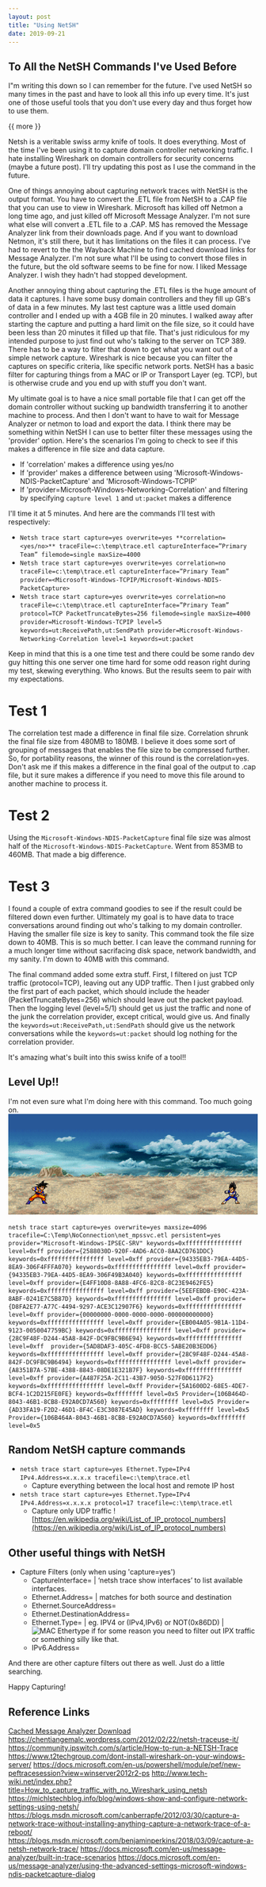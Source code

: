 ```yaml
---
layout: post
title: "Using NetSH"
date: 2019-09-21
---
```


## To All the NetSH Commands I've Used Before

I"m writing this down so I can remember for the future.  I've used NetSH so many times in the past and have to look all this info up every time.  It's just one of those useful tools that you don't use every day and thus forget how to use them.  

{{ more }}

Netsh is a veritable swiss army knife of tools.  It does everything.  Most of the time I've been using it to capture domain controller networking traffic.  I hate installing Wireshark on domain controllers for security concerns (maybe a future post).  I'll try updating this post as I use the command in the future.


One of things annoying about capturing network traces with NetSH is the output format.  You have to convert the .ETL file from NetSH to a .CAP file that you can use to view in Wireshark.  Microsoft has killed off Netmon a long time ago, and just killed off Microsoft Message Analyzer.  I'm not sure what else will convert a .ETL file to a .CAP.  MS has removed the Message Analyzer link from their downloads page.  And if you want to download Netmon, it's still there, but it has limitations on the files it can process.  I've had to revert to the the Wayback Machine to find cached download links for Message Analyzer.  I'm not sure what I'll be using to convert those files in the future, but the old software seems to be fine for now.  I liked Message Analyzer.  I wish they hadn't had stopped development.

Another annoying thing about capturing the .ETL files is the huge amount of data it captures.  I have some busy domain controllers and they fill up GB's of data in a few minutes.  My last test capture was a little used domain controller and I ended up with a 4GB file in 20 minutes.  I walked away after starting the capture and putting a hard limit on the file size, so it could have been less than 20 minutes it filled up that file.  That's just ridiculous for my intended purpose to just find out who's talking to the server on TCP 389.  There has to be a way to filter that down to get what you want out of a simple network capture.  Wireshark is nice because you can filter the captures on specific criteria, like specific network ports.  NetSH has a basic filter for capturing things from a MAC or IP or Transport Layer (eg. TCP), but is otherwise crude and you end up with stuff you don't want.

My ultimate goal is to have a nice small portable file that I can get off the domain controller without sucking up bandwidth transferring it to another machine to process.  And then I don't want to have to wait for Message Analyzer or netmon to load and export the data.  I think there may be something within NetSH I can use to better filter these messages using the 'provider' option.  Here's the scenarios I'm going to check to see if this makes a difference in file size and data capture.

* If 'correlation' makes a difference using yes/no
* If 'provider' makes a difference between using 'Microsoft-Windows-NDIS-PacketCapture' and 'Microsoft-Windows-TCPIP'
* If 'provider=Microsoft-Windows-Networking-Correlation' and filtering by specifying ```capture level 1``` and ```ut:packet``` makes a difference

I'll time it at 5 minutes.  And here are the commands I'll test with respectively:

* ```Netsh trace start capture=yes overwrite=yes **correlation=<yes/no>** traceFile=c:\temp\trace.etl captureInterface=”Primary Team” filemode=single maxSize=4000```
* ```Netsh trace start capture=yes overwrite=yes correlation=no traceFile=c:\temp\trace.etl captureInterface=”Primary Team” provider=<Microsoft-Windows-TCPIP/Microsoft-Windows-NDIS-PacketCapture> ```
* ```Netsh trace start capture=yes overwrite=yes correlation=no traceFile=c:\temp\trace.etl captureInterface=”Primary Team” protocol=TCP PacketTruncateBytes=256 filemode=single maxSize=4000 provider=Microsoft-Windows-TCPIP level=5 keywords=ut:ReceivePath,ut:SendPath provider=Microsoft-Windows-Networking-Correlation level=1 keywords=ut:packet ```

Keep in mind that this is a one time test and there could be some rando dev guy hitting this one server one time hard for some odd reason right during my test, skewing everything.  Who knows.  But the results seem to pair with my expectations.

# Test 1
The correlation test made a difference in final file size.  Correlation shrunk the final file size from 480MB to 180MB.  I believe it does some sort of grouping of messages that enables the file size to be compressed further.  So, for portability reasons, the winner of this round is the correlation=yes.  Don't ask me if this makes a difference in the final goal of the output to .cap file, but it sure makes a difference if you need to move this file around to another machine to process it.

# Test 2
Using the ```Microsoft-Windows-NDIS-PacketCapture``` final file size was almost half of the ```Microsoft-Windows-NDIS-PacketCapture```.  Went from 853MB to 460MB.  That made a big difference.  

# Test 3
I found a couple of extra command goodies to see if the result could be filtered down even further.  Ultimately my goal is to have data to trace conversations around finding out who's talking to my domain controller.  Having the smaller file size is key to sanity.  This command took the file size down to 40MB.  This is so much better.  I can leave the command running for a much longer time without sacrifacing disk space, network bandwidth, and my sanity.  I'm down to 40MB with this command.

The final command added some extra stuff.  First, I filtered on just TCP traffic (protocol=TCP), leaving out any UDP traffic.  Then I just grabbed only the first part of each packet, which should include the header (PacketTruncateBytes=256) which should leave out the packet payload.  Then the logging level (level=5/1) should get us just the traffic and none of the junk the correlation provider, except critical, would give us.  And finally the ```keywords=ut:ReceivePath,ut:SendPath``` should give us the network conversations while the ```keywords=ut:packet``` should log nothing for the correlation provider.

It's amazing what's built into this swiss knife of a tool!!

## Level Up!!

I'm not even sure what I'm doing here with this command.  Too much going on.
![Alt LevelUp](https://raw.githubusercontent.com/soccershoe/JustAnotherAdmin/master/images/nextlevel.gif)

```
netsh trace start capture=yes overwrite=yes maxsize=4096 tracefile=C:\Temp\NoConnection\net_mpssvc.etl persistent=yes provider="Microsoft-Windows-IPSEC-SRV" keywords=0xffffffffffffffff level=0xff provider={2588030D-920F-4AD6-ACC0-8AA2CD761DDC} keywords=0xffffffffffffffff level=0xff provider={94335EB3-79EA-44D5-8EA9-306F4FFFA070} keywords=0xffffffffffffffff level=0xff provider={94335EB3-79EA-44D5-8EA9-306F49B3A040} keywords=0xffffffffffffffff level=0xff provider={E4FF10D8-8A88-4FC6-82C8-8C23E9462FE5} keywords=0xffffffffffffffff level=0xff provider={5EEFEBDB-E90C-423A-8ABF-0241E7C5B87D} keywords=0xffffffffffffffff level=0xff provider={D8FA2E77-A77C-4494-9297-ACE3C12907F6} keywords=0xffffffffffffffff level=0xff provider={00000000-0000-0000-0000-000000000000} keywords=0xffffffffffffffff level=0xff provider={EB004A05-9B1A-11D4-9123-0050047759BC} keywords=0xffffffffffffffff level=0xff provider={28C9F48F-D244-45A8-842F-DC9FBC9B6E94} keywords=0xffffffffffffffff level=0xff  provider={5AD8DAF3-405C-4FD8-BCC5-5ABE20B3EDD6} keywords=0xffffffffffffffff level=0xff provider={28C9F48F-D244-45A8-842F-DC9FBC9B6494} keywords=0xffffffffffffffff level=0xff provider={A8351B7A-57BE-4388-8843-08DE1E321B7F} keywords=0xffffffffffffffff level=0xff provider={A487F25A-2C11-43B7-9050-527F0D6117F2} keywords=0xffffffffffffffff level=0xff Provider={5A1600D2-68E5-4DE7-BCF4-1C2D215FE0FE} keywords=0xffffffff level=0x5 Provider={106B464D-8043-46B1-8CB8-E92A0CD7A560} keywords=0xffffffff level=0x5 Provider={AD33FA19-F2D2-46D1-8F4C-E3C3087E45AD} keywords=0xffffffff level=0x5 Provider={106B464A-8043-46B1-8CB8-E92A0CD7A560} keywords=0xffffffff level=0x5
```

## Random NetSH capture commands

* ```netsh trace start capture=yes Ethernet.Type=IPv4 IPv4.Address=x.x.x.x tracefile=c:\temp\trace.etl```
  * Capture everything between the local host and remote IP host
* ```netsh trace start capture=yes Ethernet.Type=IPv4 IPv4.Address=x.x.x.x protocol=17 tracefile=c:\temp\trace.etl```
  * Capture only UDP traffic ![https://en.wikipedia.org/wiki/List_of_IP_protocol_numbers](https://en.wikipedia.org/wiki/List_of_IP_protocol_numbers)

## Other useful things with NetSH

* Capture Filters (only when using 'capture=yes')
  * CaptureInterface=<interface name or GUID> | ‘netsh trace show interfaces’ to list available interfaces.
  * Ethernet.Address=<MAC address> | matches for both source and destination
  * Ethernet.SourceAddress=<MAC address>
  * Ethernet.DestinationAddress=<MAC address>
  * Ethernet.Type=<ethertype> | eg. IPV4 or (IPv4,IPv6) or NOT(0x86DD) | ![MAC Ethertype](https://en.wikipedia.org/wiki/EtherType#Examples) if for some reason you need to filter out IPX traffic or something silly like that.
  * IPv6.Address=<IPv6 address>

And there are other capture filters out there as well.  Just do a little searching. 

Happy Capturing!


## Reference Links
[Cached Message Analyzer Download](https://web.archive.org/web/20191106164517/http://www.microsoft.com/en-us/download/details.aspx?id=44226)
<https://chentiangemalc.wordpress.com/2012/02/22/netsh-traceuse-it/>
<https://community.ipswitch.com/s/article/How-to-run-a-NETSH-Trace>
<https://www.t2techgroup.com/dont-install-wireshark-on-your-windows-server/>
<https://docs.microsoft.com/en-us/powershell/module/pef/new-peftracesession?view=winserver2012r2-ps>
<http://www.tech-wiki.net/index.php?title=How_to_capture_traffic_with_no_Wireshark_using_netsh>
<https://michlstechblog.info/blog/windows-show-and-configure-network-settings-using-netsh/>
<https://blogs.msdn.microsoft.com/canberrapfe/2012/03/30/capture-a-network-trace-without-installing-anything-capture-a-network-trace-of-a-reboot/>
<https://blogs.msdn.microsoft.com/benjaminperkins/2018/03/09/capture-a-netsh-network-trace/>
<https://docs.microsoft.com/en-us/message-analyzer/built-in-trace-scenarios>
<https://docs.microsoft.com/en-us/message-analyzer/using-the-advanced-settings-microsoft-windows-ndis-packetcapture-dialog>
